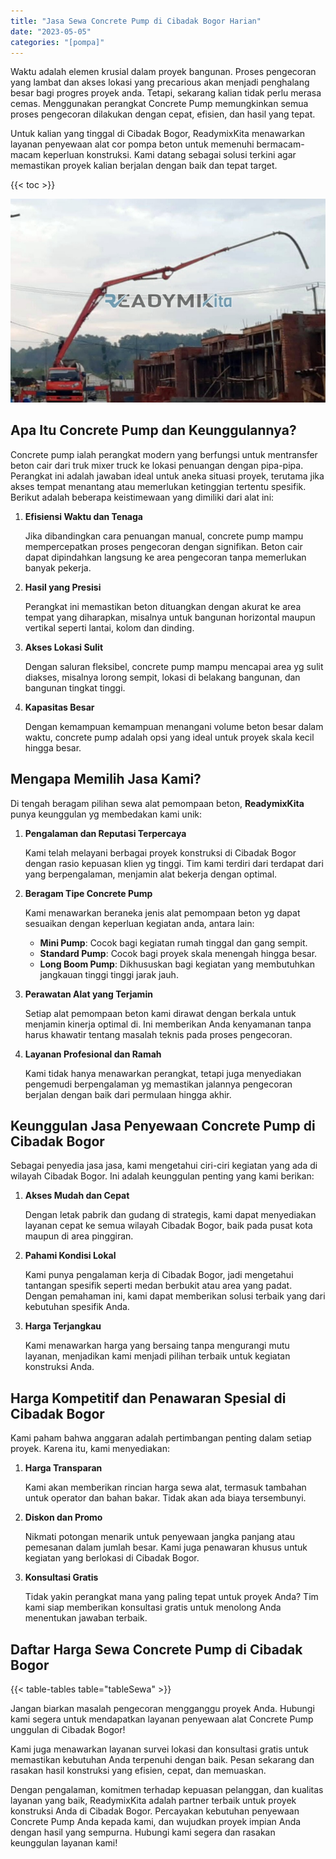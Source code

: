 ```yaml
---
title: "Jasa Sewa Concrete Pump di Cibadak Bogor Harian"
date: "2023-05-05"
categories: "[pompa]"
---
```


Waktu adalah elemen krusial dalam proyek bangunan. Proses pengecoran yang lambat dan akses lokasi yang precarious akan menjadi penghalang besar bagi progres proyek anda. Tetapi, sekarang kalian tidak perlu merasa cemas. Menggunakan perangkat Concrete Pump memungkinkan semua proses pengecoran dilakukan dengan cepat, efisien, dan hasil yang tepat.

Untuk kalian yang tinggal di Cibadak Bogor, ReadymixKita menawarkan layanan penyewaan alat cor pompa beton untuk memenuhi bermacam-macam keperluan konstruksi. Kami datang sebagai solusi terkini agar memastikan proyek kalian berjalan dengan baik dan tepat target.

{{< toc >}}

![Jasa Sewa Concrete Pump di Cibadak Bogor Harian](/images/pompa/sewa-pompa-04.jpg)

## Apa Itu Concrete Pump dan Keunggulannya?

Concrete pump ialah perangkat modern yang berfungsi untuk mentransfer beton cair dari truk mixer truck ke lokasi penuangan dengan pipa-pipa. Perangkat ini adalah jawaban ideal untuk aneka situasi proyek, terutama jika akses tempat menantang atau memerlukan ketinggian tertentu spesifik. Berikut adalah beberapa keistimewaan yang dimiliki dari alat ini:

1. **Efisiensi Waktu dan Tenaga**

   Jika dibandingkan cara penuangan manual, concrete pump mampu mempercepatkan proses pengecoran dengan signifikan. Beton cair dapat dipindahkan langsung ke area pengecoran tanpa memerlukan banyak pekerja.

2. **Hasil yang Presisi**

   Perangkat ini memastikan beton dituangkan dengan akurat ke area tempat yang diharapkan, misalnya untuk bangunan horizontal maupun vertikal seperti lantai, kolom dan dinding.

3. **Akses Lokasi Sulit**

   Dengan saluran fleksibel, concrete pump mampu mencapai area yg sulit diakses, misalnya lorong sempit, lokasi di belakang bangunan, dan bangunan tingkat tinggi.

4. **Kapasitas Besar**

   Dengan kemampuan kemampuan menangani volume beton besar dalam waktu, concrete pump adalah opsi yang ideal untuk proyek skala kecil hingga besar.

## Mengapa Memilih Jasa Kami?

Di tengah beragam pilihan sewa alat pemompaan beton, **ReadymixKita** punya keunggulan yg membedakan kami unik:

1. **Pengalaman dan Reputasi Terpercaya**

   Kami telah melayani berbagai proyek konstruksi di Cibadak Bogor dengan rasio kepuasan klien yg tinggi. Tim kami terdiri dari terdapat dari yang berpengalaman, menjamin alat bekerja dengan optimal.

2. **Beragam Tipe Concrete Pump**

   Kami menawarkan beraneka jenis alat pemompaan beton yg dapat sesuaikan dengan keperluan kegiatan anda, antara lain:
   - **Mini Pump**: Cocok bagi kegiatan rumah tinggal dan gang sempit.
   - **Standard Pump**: Cocok bagi proyek skala menengah hingga besar.
   - **Long Boom Pump**: Dikhususkan bagi kegiatan yang membutuhkan jangkauan tinggi tinggi jarak jauh.

3. **Perawatan Alat yang Terjamin**

   Setiap alat pemompaan beton kami dirawat dengan berkala untuk menjamin kinerja optimal di. Ini memberikan Anda kenyamanan tanpa harus khawatir tentang masalah teknis pada proses pengecoran.

4. **Layanan Profesional dan Ramah**

   Kami tidak hanya menawarkan perangkat, tetapi juga menyediakan pengemudi berpengalaman yg memastikan jalannya pengecoran berjalan dengan baik dari permulaan hingga akhir.

## Keunggulan Jasa Penyewaan Concrete Pump di Cibadak Bogor

Sebagai penyedia jasa jasa, kami mengetahui ciri-ciri kegiatan yang ada di wilayah Cibadak Bogor. Ini adalah keunggulan penting yang kami berikan:

1. **Akses Mudah dan Cepat**

   Dengan letak pabrik dan gudang di strategis, kami dapat menyediakan layanan cepat ke semua wilayah Cibadak Bogor, baik pada pusat kota maupun di area pinggiran.

2. **Pahami Kondisi Lokal**

   Kami punya pengalaman kerja di Cibadak Bogor, jadi mengetahui tantangan spesifik seperti medan berbukit atau area yang padat. Dengan pemahaman ini, kami dapat memberikan solusi terbaik yang dari kebutuhan spesifik Anda.

3. **Harga Terjangkau**

   Kami menawarkan harga yang bersaing tanpa mengurangi mutu layanan, menjadikan kami menjadi pilihan terbaik untuk kegiatan konstruksi Anda.

## Harga Kompetitif dan Penawaran Spesial di Cibadak Bogor

Kami paham bahwa anggaran adalah pertimbangan penting dalam setiap proyek. Karena itu, kami menyediakan:

1. **Harga Transparan**

   Kami akan memberikan rincian harga sewa alat, termasuk tambahan untuk operator dan bahan bakar. Tidak akan ada biaya tersembunyi.

2. **Diskon dan Promo**

   Nikmati potongan menarik untuk penyewaan jangka panjang atau pemesanan dalam jumlah besar. Kami juga penawaran khusus untuk kegiatan yang berlokasi di Cibadak Bogor.

3. **Konsultasi Gratis**

   Tidak yakin perangkat mana yang paling tepat untuk proyek Anda? Tim kami siap memberikan konsultasi gratis untuk menolong Anda menentukan jawaban terbaik.

## Daftar Harga Sewa Concrete Pump di Cibadak Bogor

{{< table-tables table="tableSewa" >}}

Jangan biarkan masalah pengecoran mengganggu proyek Anda. Hubungi kami segera untuk mendapatkan layanan penyewaan alat Concrete Pump unggulan di Cibadak Bogor!

Kami juga menawarkan layanan survei lokasi dan konsultasi gratis untuk memastikan kebutuhan Anda terpenuhi dengan baik. Pesan sekarang dan rasakan hasil konstruksi yang efisien, cepat, dan memuaskan.

Dengan pengalaman, komitmen terhadap kepuasan pelanggan, dan kualitas layanan yang baik, ReadymixKita adalah partner terbaik untuk proyek konstruksi Anda di Cibadak Bogor. Percayakan kebutuhan penyewaan Concrete Pump Anda kepada kami, dan wujudkan proyek impian Anda dengan hasil yang sempurna. Hubungi kami segera dan rasakan keunggulan layanan kami!